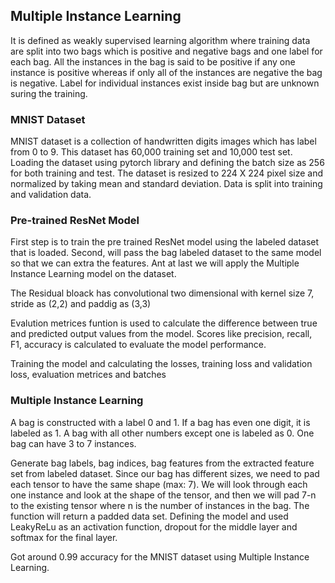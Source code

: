
## Multiple Instance Learning

It is defined as weakly supervised learning algorithm where training data are split into two bags which is positive and negative bags and one label for each bag. All the instances in the bag is said to be positive if any one instance is positive whereas if only all of the instances are negative the bag is negative. Label for individual instances exist inside bag but are unknown suring the training. 

### MNIST Dataset

MNIST dataset is a collection of handwritten digits images which has label from 0 to 9. This dataset has 60,000 training set and 10,000 test set. Loading the dataset using pytorch library and defining the batch size as 256 for both training and test. The dataset is resized to 224 X 224 pixel size and normalized by taking mean and standard deviation. Data is split into training and validation data.

### Pre-trained ResNet Model

First step is to train the pre trained ResNet model using the labeled dataset that is loaded. Second, will pass the bag labeled dataset to the same model so that we can extra the features. Ant at last we will apply the Multiple Instance Learning model on the dataset.

The Residual bloack has convolutional two dimensional with kernel size 7, stride as (2,2) and paddig as (3,3)

Evalution metrices funtion is used to calculate the difference between true and predicted output values from the model. Scores like precision, recall, F1, accuracy is calculated to evaluate the model performance.

Training the model and calculating the losses, training loss and validation loss, evaluation metrices and batches

### Multiple Instance Learning

A bag is constructed with a label 0 and 1. If a bag has even one digit, it is labeled as 1. A bag with all other numbers except one is labeled as 0. One bag can have 3 to 7 instances.

Generate bag labels, bag indices, bag features from the extracted feature set from labeled dataset. Since our bag has different sizes, we need to pad each tensor to have the same shape (max: 7). We will look through each one instance and look at the shape of the tensor, and then we will pad 7-n to the existing tensor where n is the number of instances in the bag. The function will return a padded data set. Defining the model and used LeakyReLu as an activation function, dropout for the middle layer and softmax for the final layer.

Got around 0.99 accuracy for the MNIST dataset using Multiple Instance Learning.
